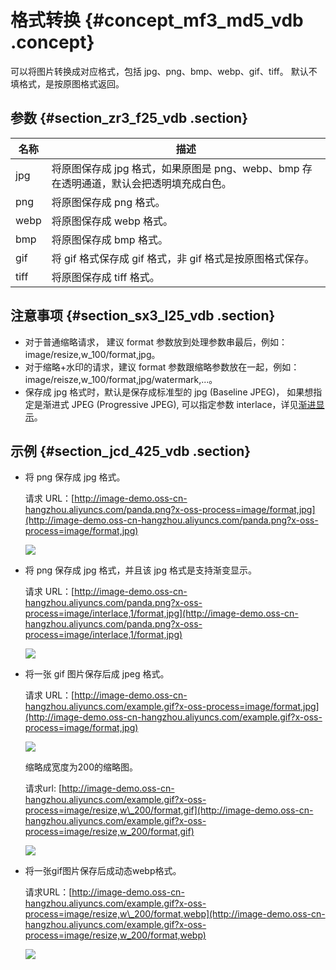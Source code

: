 # 格式转换 {#concept_mf3_md5_vdb .concept}

可以将图片转换成对应格式，包括 jpg、png、bmp、webp、gif、tiff。 默认不填格式，是按原图格式返回。

## 参数 {#section_zr3_f25_vdb .section}

|名称|描述|
|--|--|
|jpg|将原图保存成 jpg 格式，如果原图是 png、webp、bmp 存在透明通道，默认会把透明填充成白色。|
|png|将原图保存成 png 格式。|
|webp|将原图保存成 webp 格式。|
|bmp|将原图保存成 bmp 格式。|
|gif|将 gif 格式保存成 gif 格式，非 gif 格式是按原图格式保存。|
|tiff|将原图保存成 tiff 格式。|

## 注意事项 {#section_sx3_l25_vdb .section}

-   对于普通缩略请求， 建议 format 参数放到处理参数串最后，例如：image/resize,w\_100/format,jpg。
-   对于缩略+水印的请求，建议 format 参数跟缩略参数放在一起，例如：image/reisze,w\_100/format,jpg/watermark,...。
-   保存成 jpg 格式时，默认是保存成标准型的 jpg \(Baseline JPEG\)， 如果想指定是渐进式 JPEG \(Progressive JPEG\), 可以指定参数 interlace，详见[渐进显示](intl.zh-CN/图片处理指南/格式转换/渐进显示.md#)。

## 示例 {#section_jcd_425_vdb .section}

-   将 png 保存成 jpg 格式。

    请求 URL：[http://image-demo.oss-cn-hangzhou.aliyuncs.com/panda.png?x-oss-process=image/format,jpg](http://image-demo.oss-cn-hangzhou.aliyuncs.com/panda.png?x-oss-process=image/format,jpg)

    ![](http://static-aliyun-doc.oss-cn-hangzhou.aliyuncs.com/assets/img/4784/15439014372554_zh-CN.jpg)

-   将 png 保存成 jpg 格式，并且该 jpg 格式是支持渐变显示。

    请求 URL：[http://image-demo.oss-cn-hangzhou.aliyuncs.com/panda.png?x-oss-process=image/interlace,1/format,jpg](http://image-demo.oss-cn-hangzhou.aliyuncs.com/panda.png?x-oss-process=image/interlace,1/format,jpg)

    ![](http://static-aliyun-doc.oss-cn-hangzhou.aliyuncs.com/assets/img/4784/15439014372555_zh-CN.jpg)

-   将一张 gif 图片保存后成 jpeg 格式。

    请求 URL：[http://image-demo.oss-cn-hangzhou.aliyuncs.com/example.gif?x-oss-process=image/format,jpg](http://image-demo.oss-cn-hangzhou.aliyuncs.com/example.gif?x-oss-process=image/format,jpg)

    ![](http://static-aliyun-doc.oss-cn-hangzhou.aliyuncs.com/assets/img/4784/15439014372556_zh-CN.jpg)

    缩略成宽度为200的缩略图。

    请求url: [http://image-demo.oss-cn-hangzhou.aliyuncs.com/example.gif?x-oss-process=image/resize,w\_200/format,gif](http://image-demo.oss-cn-hangzhou.aliyuncs.com/example.gif?x-oss-process=image/resize,w_200/format,gif)

    ![](images/2558_zh-CN.gif)

-   将一张gif图片保存后成动态webp格式。

    请求URL：[http://image-demo.oss-cn-hangzhou.aliyuncs.com/example.gif?x-oss-process=image/resize,w\_200/format,webp](http://image-demo.oss-cn-hangzhou.aliyuncs.com/example.gif?x-oss-process=image/resize,w_200/format,webp)

    ![](images/2559_zh-CN.webp)


